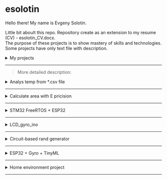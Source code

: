 # esolotin
Hello there!
My name is Evgeny Solotin.

Little bit aboult this repo.
Repository create as an extension to my resume (CV) - esolotin_CV.docx.  
The purpose of these projects is to show mastery of skills and technologies.
Some projects have only text file with description.

<details>
<summary>My projects</summary>

| Num | Project name |
|-----:|-----------|
|     1| Analys temp from *.csv file Analys temp from *.csv file  |
|     2| Calculate area with E pricision |
|     3| STM32 FreeRTOS + ESP32 |
|     4| LCD_gyro_ino       |
|     5| Сircuit-based rand generator  |
|     6| ESP32 + Gyro + TinyML  |
|     7| Home environment project  |

</details>

---

> More detailed description:

<details>
<summary>Analys temp from *.csv file</summary>

folder: /1.analys_temp  
first full C project on Github.   
include source files + makefile.  
programm can do base analityc for temperature array. value takes from *.csv file.
input keys:  
-h Help.  
-f <filename.csv> input file.  
-m <month_number> statistick for current month.

output value:  
mean temperature;  
min temperature;  
max temperature.  
</details>

---

<details>
<summary>Calculate area with E pricision</summary>
  
folder: /2.calculate_area  
second full C project on Github.  
include source files + makefile.  
programm calculates area figure forming by three curves with E pricision.
input keys:  
-h Help.  
-s <len> Test function find square for square with <len> length. Float positive values.  
-r Start test function find root by Chord method.  
-e <eps> Input float positive value of precision. Standart usage precision is 0.001  

output:  
calculated area.
</details>

---

<details>
<summary>STM32 FreeRTOS + ESP32</summary>
    
folder: /3.stm_freertos_esp  
project with two chapters.  
finaly_baz_el - project on ESP32.  
finaly_freertos - project on STM32.  
first for esp32, design in visual studio code and using platformio plugin, the second for stm32, design in cubeIDE.  
there is a web-server(HTML) on the esp32 that allows you to flash a diode on the esp board and has an input field for setting the mask. the mask is sent to the stm.  
on the stm (nucleo f103rb board), the mask is read by uart, the illumination value is sent. uart is realized via dma. 4 tasks for freertos:  
1 task. reading the illumination (the ADC is also started via dma), and starting the uart exchange task to send the illumination value to the esp / reading the reception buffer from the esp.  
2 task - uart, where the received buffer is read and the mask is updated. and the dma is started to receive/send values.  
3 task - reading the status of the buttons and changing according to the eventGroup.  
4 task - event status query and LED control.  
</details>

---

<details>
  <summary>
    LCD_gyro_ino
  </summary>

  
folder: /4.lcd_gyro_ino  
project designed in adruinoIDE for introduction with IDE and ino platform.  
include source file + readme.  
functions:  
resistance measurement by the included ADC;  
recieve data from gyro adxl345 by I2C;  
display readed values on LCD ST7735S by SPI;  
switching low power mode by press button.  

</details>

---

<details>
  <summary>
    Сircuit-based rand generator
  </summary>

  
folder: /5.rand_generator  
project designed in adruinoIDE for introduction with IDE and ino platform.  
include source file + readme.  
Random number generator on seven-segment indicators.  

the task of the project is to get the skill of designing electronic circuits with free CAD systems, such as EasyEDA, and to practice of mounting and debugging the designed device.  
technical specification, calculation schematic and the result electronic scheme in the "generator_rand" file.  

</details>

---

<details>
  <summary>
    ESP32 + Gyro + TinyML
  </summary>

  
folder: /6.tinyML_esp32  
Motion interpreter.   
include readme with description and link on public project edgeImpulse.  


the project was implemented using the online platform edgeimpulse.  
The task of the project is to introduce and implement TinyML, a tiny machine learning.  

</details>

---

<details>
  <summary>
    Home environment project
  </summary>

  
folder: /8.environment_project 
Project with few parts.

include:  
High Level Design (HLD) for project;  
project for esp32 with sensors;  
project for esp32 with LCD and control panel.

>coming soon
</details>

---
